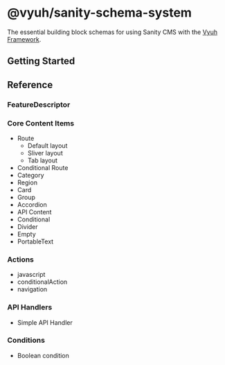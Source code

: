 # @vyuh/sanity-schema-system

The essential building block schemas for using Sanity CMS with the
[Vyuh Framework](https://vyuh.tech).

## Getting Started

## Reference

### FeatureDescriptor

### Core Content Items

- Route
  - Default layout
  - Sliver layout
  - Tab layout
- Conditional Route
- Category
- Region
- Card
- Group
- Accordion
- API Content
- Conditional
- Divider
- Empty
- PortableText

### Actions

- javascript
- conditionalAction
- navigation

### API Handlers

- Simple API Handler

### Conditions

- Boolean condition
